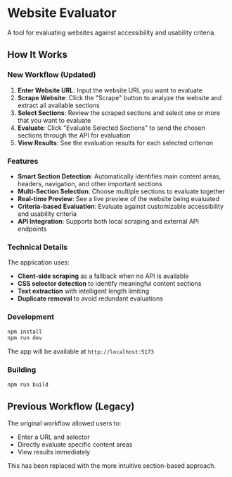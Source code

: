 # Website Evaluator

A tool for evaluating websites against accessibility and usability criteria.

## How It Works

### New Workflow (Updated)

1. **Enter Website URL**: Input the website URL you want to evaluate
2. **Scrape Website**: Click the "Scrape" button to analyze the website and extract all available sections
3. **Select Sections**: Review the scraped sections and select one or more that you want to evaluate
4. **Evaluate**: Click "Evaluate Selected Sections" to send the chosen sections through the API for evaluation
5. **View Results**: See the evaluation results for each selected criterion

### Features

- **Smart Section Detection**: Automatically identifies main content areas, headers, navigation, and other important sections
- **Multi-Section Selection**: Choose multiple sections to evaluate together
- **Real-time Preview**: See a live preview of the website being evaluated
- **Criteria-based Evaluation**: Evaluate against customizable accessibility and usability criteria
- **API Integration**: Supports both local scraping and external API endpoints

### Technical Details

The application uses:
- **Client-side scraping** as a fallback when no API is available
- **CSS selector detection** to identify meaningful content sections
- **Text extraction** with intelligent length limiting
- **Duplicate removal** to avoid redundant evaluations

### Development

```bash
npm install
npm run dev
```

The app will be available at `http://localhost:5173`

### Building

```bash
npm run build
```

## Previous Workflow (Legacy)

The original workflow allowed users to:
- Enter a URL and selector
- Directly evaluate specific content areas
- View results immediately

This has been replaced with the more intuitive section-based approach.

